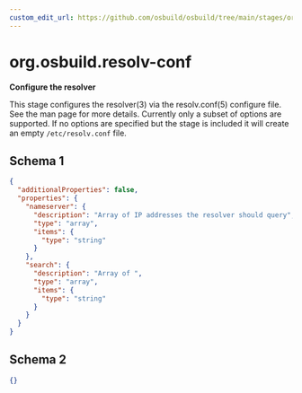 ```yaml
---
custom_edit_url: https://github.com/osbuild/osbuild/tree/main/stages/org.osbuild.resolv-conf.meta.json
---
```

# org.osbuild.resolv-conf
<!--
[//]: # ( DO NOT MODIFY THIS FILE! )
[//]: # ( This content is generated by `scripts/pull_osbuild_modules.py` )
[//]: # ( Rather change the source of this: https://github.com/osbuild/osbuild/tree/main/stages/org.osbuild.resolv-conf.meta.json )
-->

**Configure the resolver**

This stage configures the resolver(3) via the resolv.conf(5)
configure file. See the man page for more details. Currently
only a subset of options are supported. If no options are
specified but the stage is included it will create an empty
`/etc/resolv.conf` file.

## Schema 1

```json
{
  "additionalProperties": false,
  "properties": {
    "nameserver": {
      "description": "Array of IP addresses the resolver should query",
      "type": "array",
      "items": {
        "type": "string"
      }
    },
    "search": {
      "description": "Array of ",
      "type": "array",
      "items": {
        "type": "string"
      }
    }
  }
}
```

## Schema 2

```json
{}
```
